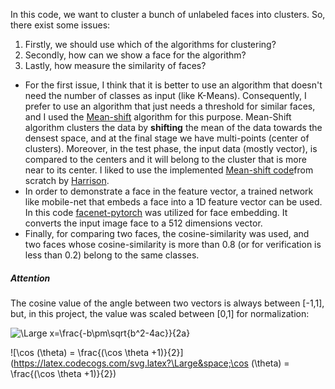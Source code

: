 In this code, we want to cluster a bunch of unlabeled faces into clusters. So, there exist some issues:
1. Firstly, we should use which of the algorithms for clustering?
2. Secondly, how can we show a face for the algorithm?
3. Lastly, how measure the similarity of faces?
- For the first issue, I think that it is better to use an algorithm that doesn't need the number of classes as input (like K-Means). Consequently, I prefer to use an algorithm that just needs a threshold for similar faces, and I used the [Mean-shift](https://ieeexplore.ieee.org/document/1000236) algorithm for this purpose. Mean-Shift algorithm clusters the data by **shifting** the mean of the data towards the densest space, and at the final stage we have multi-points (center of clusters). Moreover, in the test phase, the input data (mostly vector), is compared to the centers and it will belong to the cluster that is more near to its center. I liked to use the implemented [Mean-shift code](https://pythonprogramming.net/mean-shift-from-scratch-python-machine-learning-tutorial/)from scratch by [Harrison](https://github.com/Sentdex). 
- In order to demonstrate a face in the feature vector, a trained network like mobile-net that embeds a face into a 1D feature vector can be used. In this code [facenet-pytorch](https://github.com/timesler/facenet-pytorch) was utilized for face embedding. It converts the input image face to a 512 dimensions vector.
- Finally, for comparing two faces, the cosine-similarity was used, and two faces whose cosine-similarity is more than 0.8 (or for verification is less than 0.2) belong to the same classes.

##### Attention
The cosine value of the angle between two vectors is always between [-1,1], but, in this project, the value was scaled between [0,1] for normalization:


![\Large x=\frac{-b\pm\sqrt{b^2-4ac}}{2a}](https://latex.codecogs.com/svg.latex?\Large&space;x=\frac{-b\pm\sqrt{b^2-4ac}}{2a}) 


![\cos (\theta) = \frac{(\cos \theta +1)}{2}](https://latex.codecogs.com/svg.latex?\Large&space;\cos (\theta) = \frac{(\cos \theta +1)}{2}) 
